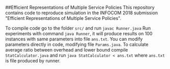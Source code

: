 ##Efficient Representations of Multiple Service Policies
This repository contains code to reproduce simulation in the INFOCOM 2018 submission "Efficient Representations of Multiple Service Policies".



To compile code go to the folder `src/` and run `javac Runner.java`
Run experiments with command `java Runner`, it will produce results on 100 instances with same parameters into file `ans.txt`.
You can modify parameters directly in code, modifying file `Params.java`.
To calculate average ratio between overhead and lower bound compile `StatCalculator.java` and run `java StatCalculator < ans.txt` where `ans.txt` is file produced by runner.
